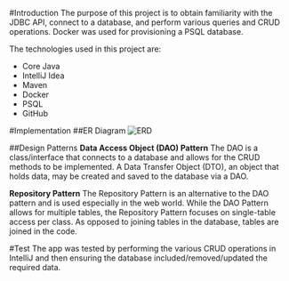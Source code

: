 #Introduction
The purpose of this project is to obtain familiarity with the JDBC API, connect to a
database, and perform various queries and CRUD operations. Docker was used for provisioning a PSQL database.

The technologies used in this project are:
* Core Java
* IntelliJ Idea
* Maven
* Docker
* PSQL
* GitHub

#Implementation
##ER Diagram
![ERD](/home/centos/dev/jarvis_data_eng_rae/core_java/jdbc/assets/ERDiagram.png)

##Design Patterns
**Data Access Object (DAO) Pattern**
The DAO is a class/interface that connects to a database and allows for the CRUD methods to be implemented.
A Data Transfer Object (DTO), an object that holds data, may be created and saved to the database via a DAO.

**Repository Pattern**
The Repository Pattern is an alternative to the DAO pattern and is used especially in the web world.
While the DAO Pattern allows for multiple tables, the Repository Pattern focuses on single-table access per class.
As opposed to joining tables in the database, tables are joined in the code.

#Test
The app was tested by performing the various CRUD operations in IntelliJ and then ensuring the database
included/removed/updated the required data.
